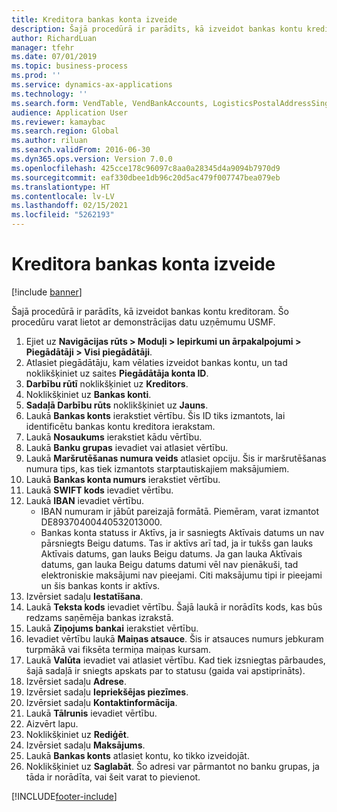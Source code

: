 ```yaml
---
title: Kreditora bankas konta izveide
description: Šajā procedūrā ir parādīts, kā izveidot bankas kontu kreditoram.
author: RichardLuan
manager: tfehr
ms.date: 07/01/2019
ms.topic: business-process
ms.prod: ''
ms.service: dynamics-ax-applications
ms.technology: ''
ms.search.form: VendTable, VendBankAccounts, LogisticsPostalAddressSingle
audience: Application User
ms.reviewer: kamaybac
ms.search.region: Global
ms.author: riluan
ms.search.validFrom: 2016-06-30
ms.dyn365.ops.version: Version 7.0.0
ms.openlocfilehash: 425cce178c96097c8aa0a28345d4a9094b7970d9
ms.sourcegitcommit: eaf330dbee1db96c20d5ac479f007747bea079eb
ms.translationtype: HT
ms.contentlocale: lv-LV
ms.lasthandoff: 02/15/2021
ms.locfileid: "5262193"
---
```

# <a name="create-a-vendor-bank-account"></a>Kreditora bankas konta izveide

[!include [banner](../../includes/banner.md)]

Šajā procedūrā ir parādīts, kā izveidot bankas kontu kreditoram. Šo procedūru varat lietot ar demonstrācijas datu uzņēmumu USMF.

1. Ejiet uz **Navigācijas rūts > Moduļi > Iepirkumi un ārpakalpojumi > Piegādātāji > Visi piegādātāji**.
2. Atlasiet piegādātāju, kam vēlaties izveidot bankas kontu, un tad noklikšķiniet uz saites **Piegādātāja konta ID**.
3. **Darbību rūtī** noklikšķiniet uz **Kreditors**.
4. Noklikšķiniet uz **Bankas konti**.
5. **Sadaļā Darbību rūts** noklikšķiniet uz **Jauns**.
6. Laukā **Bankas konts** ierakstiet vērtību. Šis ID tiks izmantots, lai identificētu bankas kontu kreditora ierakstam.  
7. Laukā **Nosaukums** ierakstiet kādu vērtību.
8. Laukā **Banku grupas** ievadiet vai atlasiet vērtību.
9. Laukā **Maršrutēšanas numura veids** atlasiet opciju. Šis ir maršrutēšanas numura tips, kas tiek izmantots starptautiskajiem maksājumiem.  
10. Laukā **Bankas konta numurs** ierakstiet vērtību.
11. Laukā **SWIFT kods** ievadiet vērtību.
12. Laukā **IBAN** ievadiet vērtību.
    - IBAN numuram ir jābūt pareizajā formātā. Piemēram, varat izmantot DE89370400440532013000.  
    - Bankas konta statuss ir Aktīvs, ja ir sasniegts Aktīvais datums un nav pārsniegts Beigu datums. Tas ir aktīvs arī tad, ja ir tukšs gan lauks Aktīvais datums, gan lauks Beigu datums. Ja gan lauka Aktīvais datums, gan lauka Beigu datums datumi vēl nav pienākuši, tad elektroniskie maksājumi nav pieejami. Citi maksājumu tipi ir pieejami un šis bankas konts ir aktīvs.  
13. Izvērsiet sadaļu **Iestatīšana**.
14. Laukā **Teksta kods** ievadiet vērtību. Šajā laukā ir norādīts kods, kas būs redzams saņēmēja bankas izrakstā.  
15. Laukā **Ziņojums bankai** ierakstiet vērtību.
16. Ievadiet vērtību laukā **Maiņas atsauce**. Šis ir atsauces numurs jebkuram turpmākā vai fiksēta termiņa maiņas kursam.
17. Laukā **Valūta** ievadiet vai atlasiet vērtību. Kad tiek izsniegtas pārbaudes, šajā sadaļā ir sniegts apskats par to statusu (gaida vai apstiprināts).  
18. Izvērsiet sadaļu **Adrese**.
19. Izvērsiet sadaļu **Iepriekšējas piezīmes**.
20. Izvērsiet sadaļu **Kontaktinformācija**.
21. Laukā **Tālrunis** ievadiet vērtību.
22. Aizvērt lapu.
23. Noklikšķiniet uz **Rediģēt**.
24. Izvērsiet sadaļu **Maksājums**.
25. Laukā **Bankas konts** atlasiet kontu, ko tikko izveidojāt.
26. Noklikšķiniet uz **Saglabāt**. Šo adresi var pārmantot no banku grupas, ja tāda ir norādīta, vai šeit varat to pievienot.  



[!INCLUDE[footer-include](../../../includes/footer-banner.md)]